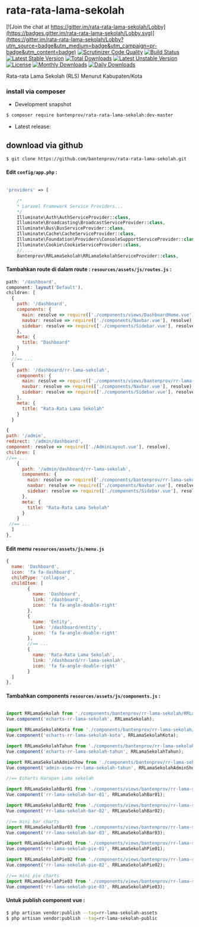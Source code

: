 # rata-rata-lama-sekolah

[![Join the chat at https://gitter.im/rata-rata-lama-sekolah/Lobby](https://badges.gitter.im/rata-rata-lama-sekolah/Lobby.svg)](https://gitter.im/rata-rata-lama-sekolah/Lobby?utm_source=badge&utm_medium=badge&utm_campaign=pr-badge&utm_content=badge)
[![Scrutinizer Code Quality](https://scrutinizer-ci.com/g/bantenprov/rata-rata-lama-sekolah/badges/quality-score.png?b=master)](https://scrutinizer-ci.com/g/bantenprov/rata-rata-lama-sekolah/?branch=master)
[![Build Status](https://scrutinizer-ci.com/g/bantenprov/rata-rata-lama-sekolah/badges/build.png?b=master)](https://scrutinizer-ci.com/g/bantenprov/rata-rata-lama-sekolah/build-status/master)
[![Latest Stable Version](https://poser.pugx.org/bantenprov/rata-rata-lama-sekolah/v/stable)](https://packagist.org/packages/bantenprov/rata-rata-lama-sekolah)
[![Total Downloads](https://poser.pugx.org/bantenprov/rata-rata-lama-sekolah/downloads)](https://packagist.org/packages/bantenprov/rata-rata-lama-sekolah)
[![Latest Unstable Version](https://poser.pugx.org/bantenprov/rata-rata-lama-sekolah/v/unstable)](https://packagist.org/packages/bantenprov/rata-rata-lama-sekolah)
[![License](https://poser.pugx.org/bantenprov/rata-rata-lama-sekolah/license)](https://packagist.org/packages/bantenprov/rata-rata-lama-sekolah)
[![Monthly Downloads](https://poser.pugx.org/bantenprov/rata-rata-lama-sekolah/d/monthly)](https://packagist.org/packages/bantenprov/rata-rata-lama-sekolah)
[![Daily Downloads](https://poser.pugx.org/bantenprov/rata-rata-lama-sekolah/d/daily)](https://packagist.org/packages/bantenprov/rata-rata-lama-sekolah)


Rata-rata Lama Sekolah (RLS) Menurut Kabupaten/Kota 
### install via composer

- Development snapshot
```bash
$ composer require bantenprov/rata-rata-lama-sekolah:dev-master
```
- Latest release:


## download via github

~~~bash
$ git clone https://github.com/bantenprov/rata-rata-lama-sekolah.git
~~~


#### Edit `config/app.php` :
```php

'providers' => [

    /*
    * Laravel Framework Service Providers...
    */
    Illuminate\Auth\AuthServiceProvider::class,
    Illuminate\Broadcasting\BroadcastServiceProvider::class,
    Illuminate\Bus\BusServiceProvider::class,
    Illuminate\Cache\CacheServiceProvider::class,
    Illuminate\Foundation\Providers\ConsoleSupportServiceProvider::class,
    Illuminate\Cookie\CookieServiceProvider::class,
    //....
    Bantenprov\RRLamaSekolah\RRLamaSekolahServiceProvider::class,

```

#### Tambahkan route di dalam route : `resources/assets/js/routes.js` :

```javascript
path: '/dashboard',
component: layout('Default'),
children: [
  {
    path: '/dashboard',
    components: {
      main: resolve => require(['./components/views/DashboardHome.vue'], resolve),
      navbar: resolve => require(['./components/Navbar.vue'], resolve),
      sidebar: resolve => require(['./components/Sidebar.vue'], resolve)
    },
    meta: {
      title: "Dashboard"
    }
  },
  //== ...
  {
    path: '/dashboard/rr-lama-sekolah',
    components: {
      main: resolve => require(['./components/views/bantenprov/rr-lama-sekolah/DashboardRRLamaSekolah.vue'], resolve),
      navbar: resolve => require(['./components/Navbar.vue'], resolve),
      sidebar: resolve => require(['./components/Sidebar.vue'], resolve)
    },
    meta: {
      title: "Rata-Rata Lama Sekolah"
    }
  }
```
```javascript
{
path: '/admin',
redirect: '/admin/dashboard',
component: resolve => require(['./AdminLayout.vue'], resolve),
children: [
//== ...
    {
      path: '/admin/dashboard/rr-lama-sekolah',
      components: {
        main: resolve => require(['./components/bantenprov/rr-lama-sekolah/RRLamaSekolahAdmin.show.vue'], resolve),
        navbar: resolve => require(['./components/Navbar.vue'], resolve),
        sidebar: resolve => require(['./components/Sidebar.vue'], resolve)
      },
      meta: {
        title: "Rata-Rata Lama Sekolah"
      }
    }
 //== ...   
  ]
},

```
#### Edit menu `resources/assets/js/menu.js`

```javascript
{
  name: 'Dashboard',
  icon: 'fa fa-dashboard',
  childType: 'collapse',
  childItem: [
        {
          name: 'Dashboard',
          link: '/dashboard',
          icon: 'fa fa-angle-double-right'
        },
        {
          name: 'Entity',
          link: '/dashboard/entity',
          icon: 'fa fa-angle-double-right'
        },
        //== ...
        {
          name: 'Rata-Rata Lama Sekolah',
          link: '/dashboard/rr-lama-sekolah',
          icon: 'fa fa-angle-double-right'
        }
  ]
},
```
#### Tambahkan components `resources/assets/js/components.js` :

```javascript

import RRLamaSekolah from './components/bantenprov/rr-lama-sekolah/RRLamaSekolah.chart.vue';
Vue.component('echarts-rr-lama-sekolah', RRLamaSekolah);

import RRLamaSekolahKota from './components/bantenprov/rr-lama-sekolah/RRLamaSekolahKota.chart.vue';
Vue.component('echarts-rr-lama-sekolah-kota', RRLamaSekolahKota);

import RRLamaSekolahTahun from './components/bantenprov/rr-lama-sekolah/RRLamaSekolahTahun.chart.vue';
Vue.component('echarts-rr-lama-sekolah-tahun', RRLamaSekolahTahun);

import RRLamaSekolahAdminShow from './components/bantenprov/rr-lama-sekolah/RRLamaSekolahAdmin.show.vue';
Vue.component('admin-view-rr-lama-sekolah-tahun', RRLamaSekolahAdminShow);

//== Echarts Harapan Lama sekolah

import RRLamaSekolahBar01 from './components/views/bantenprov/rr-lama-sekolah/RRLamaSekolahBar01.vue';
Vue.component('rr-lama-sekolah-bar-01', RRLamaSekolahBar01);

import RRLamaSekolahBar02 from './components/views/bantenprov/rr-lama-sekolah/RRLamaSekolahBar02.vue';
Vue.component('rr-lama-sekolah-bar-02', RRLamaSekolahBar02);

//== mini bar charts
import RRLamaSekolahBar03 from './components/views/bantenprov/rr-lama-sekolah/RRLamaSekolahBar03.vue';
Vue.component('rr-lama-sekolah-bar-03', RRLamaSekolahBar03);

import RRLamaSekolahPie01 from './components/views/bantenprov/rr-lama-sekolah/RRLamaSekolahPie01.vue';
Vue.component('rr-lama-sekolah-pie-01', RRLamaSekolahPie01);

import RRLamaSekolahPie02 from './components/views/bantenprov/rr-lama-sekolah/RRLamaSekolahPie02.vue';
Vue.component('rr-lama-sekolah-pie-02', RRLamaSekolahPie02);

//== mini pie charts
import RRLamaSekolahPie03 from './components/views/bantenprov/rr-lama-sekolah/RRLamaSekolahPie03.vue';
Vue.component('rr-lama-sekolah-pie-03', RRLamaSekolahPie03);
```

#### Untuk publish component vue :

```bash
$ php artisan vendor:publish --tag=rr-lama-sekolah-assets
$ php artisan vendor:publish --tag=rr-lama-sekolah-public
```
